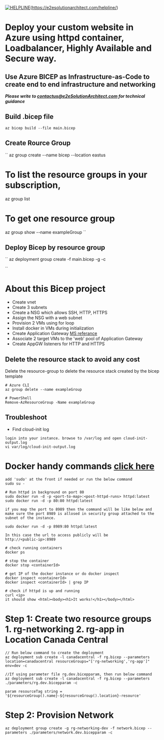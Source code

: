 
[![HELPLINE](https://github.com/e2eSolutionArchitect/academy/assets/8308302/3b85acaf-50f5-4a4f-850d-46216de108af)](Helpline)(https://e2esolutionarchitect.com/helpline/)

# Deploy your custom website in Azure using httpd container, Loadbalancer, Highly Available and Secure way.
## Use Azure BICEP as Infrastructure-as-Code to create end to end infrastructure and networking

***Please write to contactus@e2eSolutionArchitect.com for technical guidance***

## Build .bicep file
```
az bicep build --file main.bicep
```

## Create Rource Group
``
az group create --name bicep --location eastus

# To list the resource groups in your subscription, 
az group list

# To get one resource group
az group show --name exampleGroup
``

## Deploy Bicep by resource group

``
az deployment group create -f main.bicep -g <resource-group-name> -c

``


# About this Bicep project
- Create vnet
- Create 3 subnets
- Create a NSG which allows SSH, HTTP, HTTPS
- Assign the NSG with a web subnet
- Provision 2 VMs using for loop
- Install docker in VMs during initialization
- Create Application Gateway [MS referance](https://learn.microsoft.com/en-us/azure/templates/microsoft.network/applicationgateways?pivots=deployment-language-bicep)
- Associate 2 target VMs to the 'web' pool of Application Gateway
- Create AppGW listeners for HTTP and HTTPS

## Delete the resource stack to avoid any cost
Delete the resource-group to delete the resource stack created by the bicep template
```
# Azure CLI
az group delete --name exampleGroup

# PowerShell
Remove-AzResourceGroup -Name exampleGroup

```



## Troubleshoot
- Find cloud-init log
```
login into your instance. browse to /var/log and open cloud-init-output.log
vi var/log/cloud-init-output.log
```


# Docker handy commands [click here](https://github.com/e2eSolutionArchitect/scripts/tree/main/docker)
```
add 'sudo' at the front if needed or run the below command
sudo su -

# Run httpd in background on port 80
sudo docker run -d -p <port-to-map>:<post-httpd-runs> httpd:latest
sudo docker run -d -p 80:80 httpd:latest

if you map the port to 8989 then the command will be like below and make sure the port 8989 is allosed in security group attached to the subnet of the instance. 

sudo docker run -d -p 8989:80 httpd:latest

In this case the url to access publicly will be
http://<public-ip>:8989

# check running containers
docker ps

# stop the container
docker stop <containerId>

# get IP of the docker instance or do docker inspect
docker inspect <containerId>
docker inspect <containerId> | grep IP

# check if httpd is up and running
curl <ip>
it should show <html><body><h1>It works!</h1></body></html>
```




# Step 1:  Create two resource groups 1. rg-networking 2. rg-app in Location Canada Central
```
// Run below command to create the deployment
az deployment sub create -l canadacentral -f rg.bicep --parameters location=canadacentral resourceGroups="['rg-networking','rg-app']" env=dev -c

//If using parameter file rg.dev.bicepparam, then run below command
az deployment sub create -l canadacentral -f rg.bicep --parameters ./parameters/rg.dev.bicepparam -c
```

```
param resourceTag string = '${resourceGroup().name}-${resourceGroup().location}-resource'
```


# Step 2: Provision Network

```
az deployment group create -g rg-networking-dev -f network.bicep --parameters ./parameters/network.dev.bicepparam -c
```
